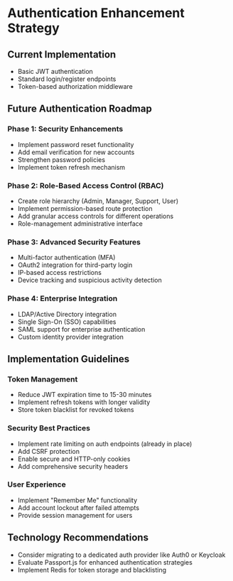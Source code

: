 # Authentication Enhancement Strategy

## Current Implementation

- Basic JWT authentication
- Standard login/register endpoints
- Token-based authorization middleware

## Future Authentication Roadmap

### Phase 1: Security Enhancements

- Implement password reset functionality
- Add email verification for new accounts
- Strengthen password policies
- Implement token refresh mechanism

### Phase 2: Role-Based Access Control (RBAC)

- Create role hierarchy (Admin, Manager, Support, User)
- Implement permission-based route protection
- Add granular access controls for different operations
- Role-management administrative interface

### Phase 3: Advanced Security Features

- Multi-factor authentication (MFA)
- OAuth2 integration for third-party login
- IP-based access restrictions
- Device tracking and suspicious activity detection

### Phase 4: Enterprise Integration

- LDAP/Active Directory integration
- Single Sign-On (SSO) capabilities
- SAML support for enterprise authentication
- Custom identity provider integration

## Implementation Guidelines

### Token Management

- Reduce JWT expiration time to 15-30 minutes
- Implement refresh tokens with longer validity
- Store token blacklist for revoked tokens

### Security Best Practices

- Implement rate limiting on auth endpoints (already in place)
- Add CSRF protection
- Enable secure and HTTP-only cookies
- Add comprehensive security headers

### User Experience

- Implement "Remember Me" functionality
- Add account lockout after failed attempts
- Provide session management for users

## Technology Recommendations

- Consider migrating to a dedicated auth provider like Auth0 or Keycloak
- Evaluate Passport.js for enhanced authentication strategies
- Implement Redis for token storage and blacklisting